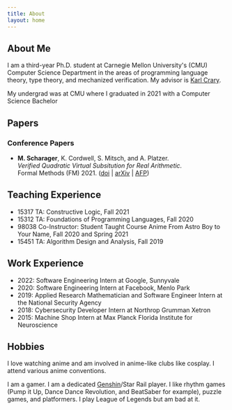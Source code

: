 ```yaml
---
title: About
layout: home
---
```


About Me
--------

I am a third-year Ph.D. student at Carnegie Mellon University's (CMU) Computer Science Department in the areas of programming language theory, type theory, and mechanized verification. My advisor is [Karl Crary](http://www.cs.cmu.edu/~crary/).

My undergrad was at CMU where I graduated in 2021 with a Computer Science Bachelor

Papers
------
### Conference Papers

- **M. Scharager**, K. Cordwell, S. Mitsch, and A. Platzer.  
_Verified Quadratic Virtual Subsitution for Real Arithmetic._  
Formal Methods (FM) 2021. ([doi](https://link.springer.com/chapter/10.1007%2F978-3-030-90870-6_11) | [arXiv](https://arxiv.org/pdf/2105.14183.pdf) | [AFP](https://www.isa-afp.org/entries/Virtual_Substitution.html))


Teaching Experience
-------------------
- 15317 TA: Constructive Logic, Fall 2021
- 15312 TA: Foundations of Programming Languages, Fall 2020
- 98038 Co-Instructor: Student Taught Course Anime From Astro Boy to Your Name, Fall 2020 and Spring 2021
- 15451 TA: Algorithm Design and Analysis, Fall 2019

Work Experience
---------------

- 2022: Software Engineering Intern at Google, Sunnyvale
- 2020: Software Engineering Intern at Facebook, Menlo Park
- 2019: Applied Research Mathematician and Software Engineer Intern at the National Security Agency
- 2018: Cybersecurity Developer Intern at Northrop Grumman Xetron
- 2015: Machine Shop Intern at Max Planck Florida Institute for Neuroscience

Hobbies
-------
I love watching anime and am involved in anime-like clubs like cosplay. I attend various anime conventions.

I am a gamer. I am a dedicated [Genshin](https://akasha.cv/profile/602552784)/Star Rail player. I like rhythm games (Pump it Up, Dance Dance Revolution, and BeatSaber for example), puzzle games, and platformers. I play League of Legends but am bad at it.

